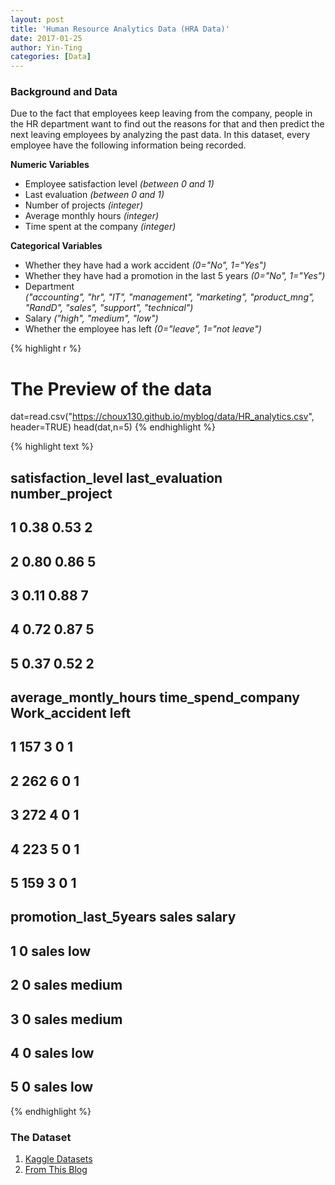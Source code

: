 ```yaml
---
layout: post
title: 'Human Resource Analytics Data (HRA Data)'
date: 2017-01-25
author: Yin-Ting 
categories: [Data]
---
```

### Background and Data
Due to the fact that employees keep leaving from the company, people in the HR department want to find out the reasons for that and then predict the next leaving employees by analyzing the past data. In this dataset, every employee have the following information being recorded. 

**Numeric Variables**

* Employee satisfaction level _(between 0 and 1)_
* Last evaluation _(between 0 and 1)_
* Number of projects _(integer)_
* Average monthly hours _(integer)_
* Time spent at the company _(integer)_
    
**Categorical Variables**

* Whether they have had a work accident _(0="No", 1="Yes")_
* Whether they have had a promotion in the last 5 years _(0="No", 1="Yes")_
* Department <br />
  _("accounting", "hr", "IT", "management", "marketing", "product_mng", "RandD", "sales", "support", "technical")_
* Salary _("high", "medium", "low")_
* Whether the employee has left _(0="leave", 1="not leave")_


{% highlight r %}
# The Preview of the data
dat=read.csv("https://choux130.github.io/myblog/data/HR_analytics.csv",
             header=TRUE)
head(dat,n=5)
{% endhighlight %}



{% highlight text %}
##   satisfaction_level last_evaluation number_project
## 1               0.38            0.53              2
## 2               0.80            0.86              5
## 3               0.11            0.88              7
## 4               0.72            0.87              5
## 5               0.37            0.52              2
##   average_montly_hours time_spend_company Work_accident left
## 1                  157                  3             0    1
## 2                  262                  6             0    1
## 3                  272                  4             0    1
## 4                  223                  5             0    1
## 5                  159                  3             0    1
##   promotion_last_5years sales salary
## 1                     0 sales    low
## 2                     0 sales medium
## 3                     0 sales medium
## 4                     0 sales    low
## 5                     0 sales    low
{% endhighlight %}

### The Dataset 
1. [Kaggle Datasets](https://www.kaggle.com/ludobenistant/hr-analytics)
2. [From This Blog](https://choux130.github.io/myblog/data/HR_analytics.csv)

